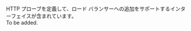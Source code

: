 <Namespace Name="Microsoft.Azure.Management.Network.Fluent.LoadBalancerHttpProbe.Definition">
  <Docs>
    <summary>HTTP プローブを定義して、ロード バランサーへの追加をサポートするインターフェイスが含まれています。</summary> 
    <remarks>To be added.</remarks>
  </Docs>
</Namespace>
